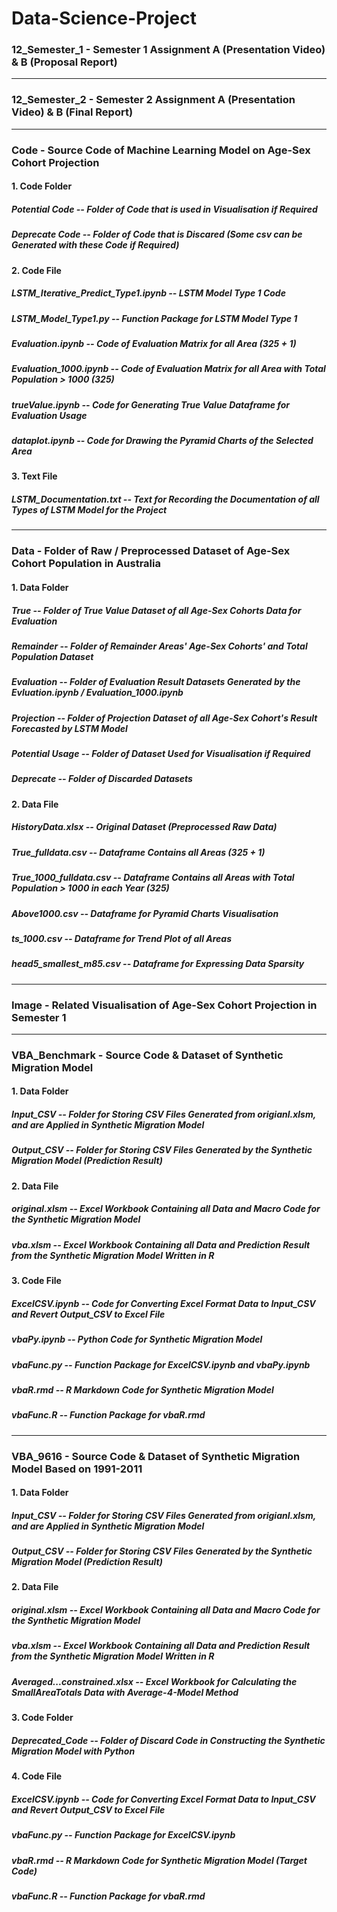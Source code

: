 # Data-Science-Project

### 12_Semester_1 - Semester 1 Assignment A (Presentation Video) & B (Proposal Report)
-----------------------------------------------------------------------------------------------------------------

### 12_Semester_2 - Semester 2 Assignment A (Presentation Video) & B (Final Report)
-----------------------------------------------------------------------------------------------------------------

### Code - Source Code of Machine Learning Model on Age-Sex Cohort Projection

#### 1. Code Folder
##### Potential Code -- Folder of Code that is used in Visualisation if Required
##### Deprecate Code -- Folder of Code that is Discared (Some csv can be Generated with these Code if Required)

#### 2. Code File
##### LSTM_Iterative_Predict_Type1.ipynb -- LSTM Model Type 1 Code
##### LSTM_Model_Type1.py -- Function Package for LSTM Model Type 1
##### Evaluation.ipynb -- Code of Evaluation Matrix for all Area (325 + 1)
##### Evaluation_1000.ipynb -- Code of Evaluation Matrix for all Area with Total Population > 1000 (325)
##### trueValue.ipynb -- Code for Generating True Value Dataframe for Evaluation Usage
##### dataplot.ipynb -- Code for Drawing the Pyramid Charts of the Selected Area

#### 3. Text File
##### LSTM_Documentation.txt -- Text for Recording the Documentation of all Types of LSTM Model for the Project
-----------------------------------------------------------------------------------------------------------------

### Data - Folder of Raw / Preprocessed Dataset of Age-Sex Cohort Population in Australia

####  1. Data Folder
##### True -- Folder of True Value Dataset of all Age-Sex Cohorts Data for Evaluation
##### Remainder -- Folder of Remainder Areas' Age-Sex Cohorts' and Total Population Dataset
##### Evaluation -- Folder of Evaluation Result Datasets Generated by the Evluation.ipynb / Evaluation_1000.ipynb
##### Projection -- Folder of Projection Dataset of all Age-Sex Cohort's Result Forecasted by LSTM Model
##### Potential Usage -- Folder of Dataset Used for Visualisation if Required
##### Deprecate -- Folder of Discarded Datasets

####  2. Data File
##### HistoryData.xlsx -- Original Dataset (Preprocessed Raw Data)
##### True_fulldata.csv -- Dataframe Contains all Areas (325 + 1)
##### True_1000_fulldata.csv -- Dataframe Contains all Areas with Total Population > 1000 in each Year (325)
##### Above1000.csv -- Dataframe for Pyramid Charts Visualisation
##### ts_1000.csv -- Dataframe for Trend Plot of all Areas
##### head5_smallest_m85.csv -- Dataframe for Expressing Data Sparsity
-----------------------------------------------------------------------------------------------------------------

### Image - Related Visualisation of Age-Sex Cohort Projection in Semester 1
-----------------------------------------------------------------------------------------------------------------

### VBA_Benchmark - Source Code & Dataset of Synthetic Migration Model

#### 1. Data Folder
##### Input_CSV -- Folder for Storing CSV Files Generated from origianl.xlsm, and are Applied in Synthetic Migration Model
##### Output_CSV -- Folder for Storing CSV Files Generated by the Synthetic Migration Model (Prediction Result)

#### 2. Data File
##### original.xlsm -- Excel Workbook Containing all Data and Macro Code for the Synthetic Migration Model
##### vba.xlsm -- Excel Workbook Containing all Data and Prediction Result from the Synthetic Migration Model Written in R

#### 3. Code File
##### ExcelCSV.ipynb -- Code for Converting Excel Format Data to Input_CSV and Revert Output_CSV to Excel File
##### vbaPy.ipynb -- Python Code for Synthetic Migration Model
##### vbaFunc.py -- Function Package for ExcelCSV.ipynb and vbaPy.ipynb
##### vbaR.rmd -- R Markdown Code for Synthetic Migration Model
##### vbaFunc.R -- Function Package for vbaR.rmd
-----------------------------------------------------------------------------------------------------------------

### VBA_9616 - Source Code & Dataset of Synthetic Migration Model Based on 1991-2011
#### 1. Data Folder
##### Input_CSV -- Folder for Storing CSV Files Generated from origianl.xlsm, and are Applied in Synthetic Migration Model
##### Output_CSV -- Folder for Storing CSV Files Generated by the Synthetic Migration Model (Prediction Result)

#### 2. Data File
##### original.xlsm -- Excel Workbook Containing all Data and Macro Code for the Synthetic Migration Model
##### vba.xlsm -- Excel Workbook Containing all Data and Prediction Result from the Synthetic Migration Model Written in R
##### Averaged...constrained.xlsx -- Excel Workbook for Calculating the SmallAreaTotals Data with Average-4-Model Method

#### 3. Code Folder
##### Deprecated_Code -- Folder of Discard Code in Constructing the Synthetic Migration Model with Python 

#### 4. Code File
##### ExcelCSV.ipynb -- Code for Converting Excel Format Data to Input_CSV and Revert Output_CSV to Excel File
##### vbaFunc.py -- Function Package for ExcelCSV.ipynb
##### vbaR.rmd -- R Markdown Code for Synthetic Migration Model (Target Code)
##### vbaFunc.R -- Function Package for vbaR.rmd
